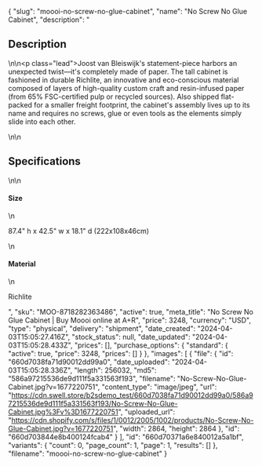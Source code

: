 {
  "slug": "moooi-no-screw-no-glue-cabinet",
  "name": "No Screw No Glue Cabinet",
  "description": "<h2>Description</h2>\n<!-- split -->\n<p class=\"lead\">Joost van Bleiswijk's statement-piece harbors an unexpected twist—it's completely made of paper. The tall cabinet is fashioned in durable Richlite, an innovative and eco-conscious material composed of layers of high-quality custom craft and resin-infused paper (from 65% FSC-certified pulp or recycled sources). Also shipped flat-packed for a smaller freight footprint, the cabinet's assembly lives up to its name and requires no screws, glue or even tools as the elements simply slide into each other. </p>\n<!-- split -->\n<h2>Specifications</h2>\n<!-- split -->\n<h4>Size</h4>\n<p>87.4\" h x 42.5\" w x 18.1\" d (222x108x46cm)</p>\n<h4>Material</h4>\n<p>Richlite</p>",
  "sku": "MOO-8718282363486",
  "active": true,
  "meta_title": "No Screw No Glue Cabinet | Buy Moooi online at A+R",
  "price": 3248,
  "currency": "USD",
  "type": "physical",
  "delivery": "shipment",
  "date_created": "2024-04-03T15:05:27.416Z",
  "stock_status": null,
  "date_updated": "2024-04-03T15:05:28.433Z",
  "prices": [],
  "purchase_options": {
    "standard": {
      "active": true,
      "price": 3248,
      "prices": []
    }
  },
  "images": [
    {
      "file": {
        "id": "660d7038fa71d90012dd99a0",
        "date_uploaded": "2024-04-03T15:05:28.336Z",
        "length": 256032,
        "md5": "586a97215536de9d111f5a331563f193",
        "filename": "No-Screw-No-Glue-Cabinet.jpg?v=1677220751",
        "content_type": "image/jpeg",
        "url": "https://cdn.swell.store/b2sdemo_test/660d7038fa71d90012dd99a0/586a97215536de9d111f5a331563f193/No-Screw-No-Glue-Cabinet.jpg%3Fv%3D1677220751",
        "uploaded_url": "https://cdn.shopify.com/s/files/1/0012/2005/1002/products/No-Screw-No-Glue-Cabinet.jpg?v=1677220751",
        "width": 2864,
        "height": 2864
      },
      "id": "660d703844e8b400124fcab4"
    }
  ],
  "id": "660d70371a6e840012a5a1bf",
  "variants": {
    "count": 0,
    "page_count": 1,
    "page": 1,
    "results": []
  },
  "filename": "moooi-no-screw-no-glue-cabinet"
}